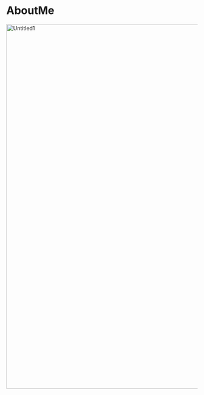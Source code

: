 # AboutMe
<img width="960" alt="Untitled1" src="https://user-images.githubusercontent.com/95918824/145943650-e3a3e069-a0ce-4e10-a9c3-4bc85fc9f35a.png">

